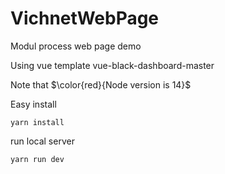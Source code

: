 # VichnetWebPage
Modul process web page demo

Using vue template vue-black-dashboard-master

Note that $\color{red}{Node version is 14}$

Easy install

```
yarn install
```

run local server

```
yarn run dev
```
